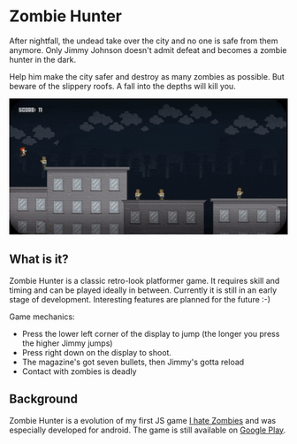 # Zombie Hunter
After nightfall, the undead take over the city and no one is safe from them anymore. Only Jimmy Johnson doesn't admit defeat and becomes a zombie hunter in the dark. 

Help him make the city safer and destroy as many zombies as possible. But beware of the slippery roofs. A fall into the depths will kill you.

![alt demo](https://github.com/Milchreis/zombie-hunter/raw/master/screencast.gif)

## What is it?
Zombie Hunter is a classic retro-look platformer game. It requires skill and timing and can be played ideally in between. Currently it is still in an early stage of development. Interesting features are planned for the future :-)

Game mechanics:
* Press the lower left corner of the display to jump (the longer you press the higher Jimmy jumps)
* Press right down on the display to shoot.
* The magazine's got seven bullets, then Jimmy's gotta reload
* Contact with zombies is deadly

## Background
Zombie Hunter is a evolution of my first JS game [I hate Zombies](https://github.com/Milchreis/I-Hate-Zombies) and was especially developed for android. The game is still available on [Google Play](https://play.google.com/store/apps/details?id=de.milchreis.zombiehunter).

